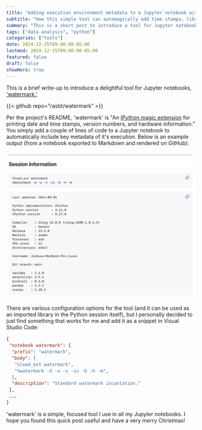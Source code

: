 ```yaml
---
title: "Adding execution environment metadata to a Jupyter notebook with 'watermark'"
subtitle: "How this simple tool can automagically add time stamps, library versions, git information, and more to a Jupyter notebook at runtime."
summary: "This is a short post to introduce a tool for Jupyter notebooks called 'watermark.' I use it to add metadata about the execution environment to my notebooks with a simple IPython magic command."
tags: ["data analysis", "python"]
categories: ["tools"]
date: 2024-12-25T09:00:00-05:00
lastmod: 2024-12-25T09:00:00-05:00
featured: false
draft: false
showHero: true
---
```


This is a brief write-up to introduce a delightful tool for Jupyter notebooks, ['watermark.'](https://github.com/rasbt/watermark)

{{< github repo="rasbt/watermark" >}}

Per the project's README, 'watermark' is "An [IPython magic extension](https://ipython.readthedocs.io/en/stable/interactive/magics.html) for printing date and time stamps, version numbers, and hardware information."
You simply add a couple of lines of code to a Jupyter notebook to automatically include key metadata of it's execution.
Below is an example output (from a notebook exported to Markdown and rendered on GitHub):

![Watermark demo](./watermark-demo.jpg)

There are various configuration options for the tool (and it can be used as an imported library in the Python session itself), but I personally decided to just find something that works for me and add it as a snippet in Visual Studio Code:

```json
{
 "notebook watermark": {
  "prefix": "watermark",
  "body": [
   "%load_ext watermark",
   "%watermark -d -u -v -iv -b -h -m",
  ],
  "description": "Standard watermark incantation."
 },
 ...
}
```

'watermark' is a simple, focused tool I use in all my Jupyter notebooks.
I hope you found this quick post useful and have a very merry Christmas!
